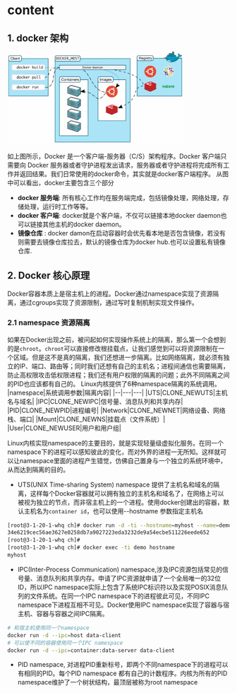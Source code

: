 # content

## 1. docker 架构
<img src="../image/docker-infra.jpg" alt="瀑布模式" width="400" >

如上图所示，Docker 是一个客户端-服务器（C/S）架构程序。Docker 客户端只需要向 Docker 服务器或者守护进程发出请求，服务器或者守护进程将完成所有工作并返回结果。我们日常使用的docker命令，其实就是docker客户端程序。
从图中可以看出，docker主要包含三个部分
- **docker 服务端**: 所有核心工作均在服务端完成，包括镜像处理，网络处理，存储处理，运行时工作等等。
- **docker 客户端**: docker就是个客户端，不仅可以链接本地docker daemon也可以链接其他主机的docker daemon。
- **镜像仓库** : docker damon在启动容器时会优先看本地是否包含镜像，若没有则需要去镜像仓库拉去，默认的镜像仓库为docker hub.也可以设置私有镜像仓库.

## 2. Docker 核心原理
Docker容器本质上是宿主机上的进程。Docker通过namespace实现了资源隔离，通过cgroups实现了资源限制，通过写时复制机制实现文件操作。

### 2.1 namespace 资源隔离
如果在Docker出现之前，被问起如何实现操作系统上的隔离，那么第一个会想到的是`chroot`。`chroot`可以直接修改根挂载点，让我们感觉到可以将资源限制在一个区域。但是这不是真的隔离，我们还想进一步隔离。比如网络隔离，就必须有独立的IP、端口、路由等；同时我们还想有自己的主机名；进程间通信也需要隔离，防止高权限攻击低权限进程；我们还有用户权限的隔离的问题；此外不同隔离之间的PID也应该都有自己的。
Linux内核提供了6种namespace隔离的系统调用。
|namespace|系统调用参数|隔离内容|
|--|---|---|
|UTS|CLONE_NEWUTS|主机名与域名|
|IPC|CLONE_NEWIPC|信号量、消息队列和共享内存|
|PID|CLONE_NEWPID|进程编号|
|Network|CLONE_NEWNET|网络设备、网络栈、端口|
|Mount|CLONE_NEWNS|挂载点（文件系统）|
|User|CLONE_NEWUSER|用户和用户组|

Linux内核实现namespace的主要目的，就是实现轻量级虚拟化服务。在同一个namespace下的进程可以感知彼此的变化，而对外界的进程一无所知。这样就可以让namespace里面的进程产生错觉，仿佛自己置身与一个独立的系统环境中，从而达到隔离的目的。

- UTS(UNIX Time-sharing System) namespace 提供了主机名和域名的隔离，这样每个Docker容器就可以拥有独立的主机名和域名了，在网络上可以被视为独立的节点，而非宿主机上的一个进程。使用docker创建出的容器，默认主机名为`container id`，也可以使用--hostname 参数指定主机名
```bash
[root@3-1-20-1-whq ch]# docker run -d -ti --hostname=myhost --name=demo ubuntu top
34e6219cec56ae3627e0258db7a9027223eda3232de9a54ecbe511226eede652
[root@3-1-20-1-whq ch]# 
[root@3-1-20-1-whq ch]# docker exec -ti demo hostname
myhost
```

- IPC(Inter-Process Communication) namespace,涉及IPC资源包括常见的信号量、消息队列和共享内存。申请了IPC资源就申请了一个全局唯一的32位ID，所以IPC namespace实际上包含了系统IPC标识符以及实现POSIX消息队列的文件系统。在同一个IPC namespace下的进程彼此可见，不同IPC namespace下进程互相不可见。Docker使用IPC namespace实现了容器与宿主机、容器与容器之间IPC隔离。
```bash
# 和宿主机使用同一个namespace
docker run -d --ipc=host data-client
# 可以使不同的容器使用同一个IPC namespace
docker run -d --ipc=container:data-server data-client
```

- PID namespace, 对进程PID重新标号，即两个不同namespace下的进程可以有相同的PID。每个PID namespace 都有自己的计数程序。内核为所有的PID namespace维护了一个树状结构，最顶层被称为root namespace